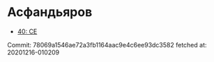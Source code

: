 # Асфандьяров
- [40: CE](40.md)

Commit: 78069a1546ae72a3fb1164aac9e4c6ee93dc3582
 fetched at: 20201216-010209
